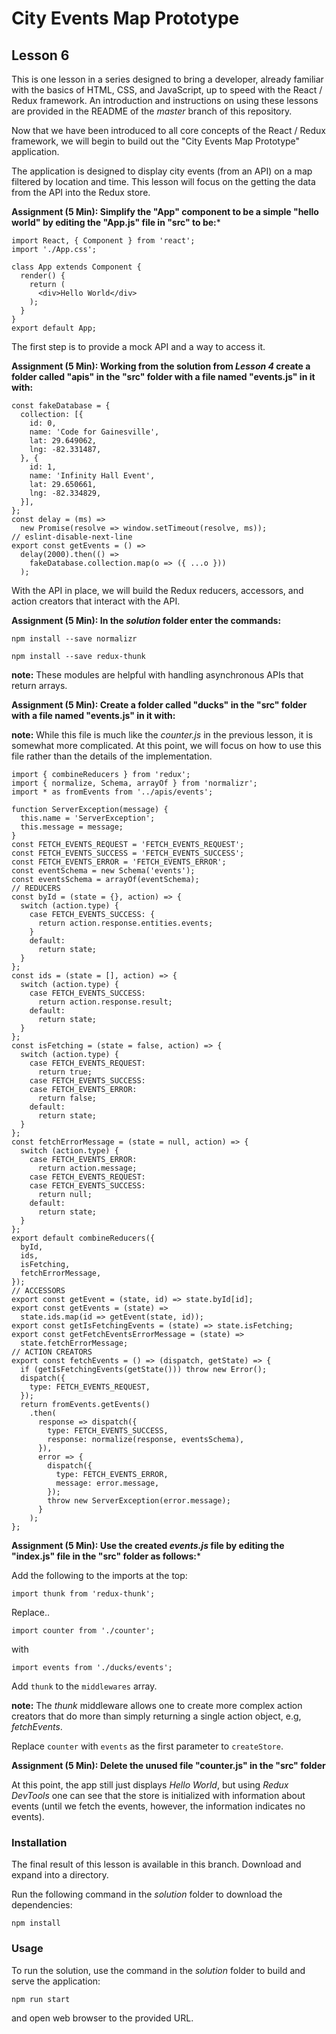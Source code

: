 # City Events Map Prototype

## Lesson 6

This is one lesson in a series designed to bring a developer, already
familiar with the basics of HTML, CSS, and JavaScript, up to speed with
the React / Redux framework. An introduction and instructions on using
these lessons are provided in the README of the *master* branch of this
repository.

Now that we have been introduced to all core concepts of the React / Redux
framework, we will begin to build out the "City Events Map Prototype"
application.

The application is designed to display city events (from an API) on a map
filtered by location and time. This lesson will focus on the getting
the data from the API into the Redux store.

**Assignment (5 Min): Simplify the "App" component to be a simple
"hello world" by editing the "App.js" file in "src" to be:***

```
import React, { Component } from 'react';
import './App.css';

class App extends Component {
  render() {
    return (
      <div>Hello World</div>
    );
  }
}
export default App;
```

The first step is to provide a mock API and a way to access it.

**Assignment (5 Min): Working from the solution from *Lesson 4* create
a folder called "apis" in the "src" folder with a file named "events.js"
in it with:**

```
const fakeDatabase = {
  collection: [{
    id: 0,
    name: 'Code for Gainesville',
    lat: 29.649062,
    lng: -82.331487,
  }, {
    id: 1,
    name: 'Infinity Hall Event',
    lat: 29.650661,
    lng: -82.334829,
  }],
};
const delay = (ms) =>
  new Promise(resolve => window.setTimeout(resolve, ms));
// eslint-disable-next-line
export const getEvents = () =>
  delay(2000).then(() =>
    fakeDatabase.collection.map(o => ({ ...o }))
  );
```

With the API in place, we will build the Redux reducers, accessors, and
action creators that interact with the API.

**Assignment (5 Min): In the *solution* folder enter the commands:**

`npm install --save normalizr`

`npm install --save redux-thunk`

**note:** These modules are helpful with handling asynchronous APIs
that return arrays.

**Assignment (5 Min): Create a folder called "ducks" in the "src" folder
with a file named "events.js" in it with:**

**note:** While this file is much like the *counter.js* in the previous
lesson, it is somewhat more complicated. At this point, we will focus on
how to use this file rather than the details of the implementation.

```
import { combineReducers } from 'redux';
import { normalize, Schema, arrayOf } from 'normalizr';
import * as fromEvents from '../apis/events';

function ServerException(message) {
  this.name = 'ServerException';
  this.message = message;
}
const FETCH_EVENTS_REQUEST = 'FETCH_EVENTS_REQUEST';
const FETCH_EVENTS_SUCCESS = 'FETCH_EVENTS_SUCCESS';
const FETCH_EVENTS_ERROR = 'FETCH_EVENTS_ERROR';
const eventSchema = new Schema('events');
const eventsSchema = arrayOf(eventSchema);
// REDUCERS
const byId = (state = {}, action) => {
  switch (action.type) {
    case FETCH_EVENTS_SUCCESS: {
      return action.response.entities.events;
    }
    default:
      return state;
  }
};
const ids = (state = [], action) => {
  switch (action.type) {
    case FETCH_EVENTS_SUCCESS:
      return action.response.result;
    default:
      return state;
  }
};
const isFetching = (state = false, action) => {
  switch (action.type) {
    case FETCH_EVENTS_REQUEST:
      return true;
    case FETCH_EVENTS_SUCCESS:
    case FETCH_EVENTS_ERROR:
      return false;
    default:
      return state;
  }
};
const fetchErrorMessage = (state = null, action) => {
  switch (action.type) {
    case FETCH_EVENTS_ERROR:
      return action.message;
    case FETCH_EVENTS_REQUEST:
    case FETCH_EVENTS_SUCCESS:
      return null;
    default:
      return state;
  }
};
export default combineReducers({
  byId,
  ids,
  isFetching,
  fetchErrorMessage,
});
// ACCESSORS
export const getEvent = (state, id) => state.byId[id];
export const getEvents = (state) =>
  state.ids.map(id => getEvent(state, id));
export const getIsFetchingEvents = (state) => state.isFetching;
export const getFetchEventsErrorMessage = (state) =>
  state.fetchErrorMessage;
// ACTION CREATORS
export const fetchEvents = () => (dispatch, getState) => {
  if (getIsFetchingEvents(getState())) throw new Error();
  dispatch({
    type: FETCH_EVENTS_REQUEST,
  });
  return fromEvents.getEvents()
    .then(
      response => dispatch({
        type: FETCH_EVENTS_SUCCESS,
        response: normalize(response, eventsSchema),
      }),
      error => {
        dispatch({
          type: FETCH_EVENTS_ERROR,
          message: error.message,
        });
        throw new ServerException(error.message);
      }
    );
};
```

**Assignment (5 Min): Use the created *events.js* file by
editing the "index.js" file in the "src" folder as follows:***

Add the following to the imports at the top:

```
import thunk from 'redux-thunk';
```

Replace..

```
import counter from './counter';
```

with

```
import events from './ducks/events';
```

Add `thunk` to the `middlewares` array.

**note:** The *thunk* middleware allows one to create more complex
action creators that do more than simply returning a single action
object, e.g, *fetchEvents*.

Replace `counter` with `events` as the first parameter to `createStore`.

**Assignment (5 Min): Delete the unused file "counter.js" in the "src"
folder**

At this point, the app still just displays *Hello World*, but using
*Redux DevTools* one can see that the store is initialized with
information about events (until we fetch the events, however, the information
indicates no events).

### Installation

The final result of this lesson is available in this branch. Download and
expand into a directory.

Run the following command in the *solution* folder to download the
dependencies:

`npm install`

### Usage

To run the solution, use the command in the *solution* folder to build
and serve the application:

`npm run start`

and open web browser to the provided URL.
